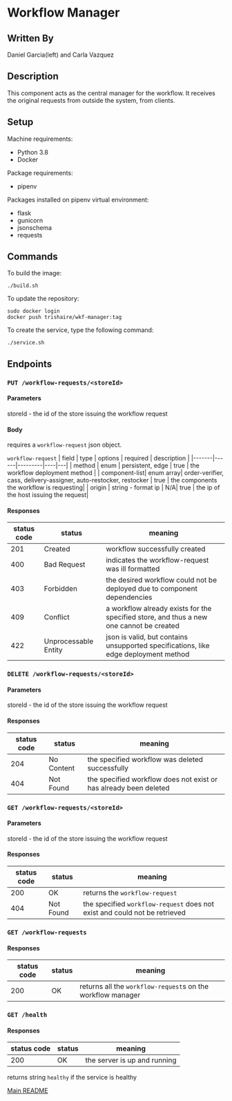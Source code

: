 # Workflow Manager

## Written By
Daniel Garcia(left) and Carla Vazquez

## Description
This component acts as the central manager for the workflow. It receives the original requests from outside the system, from clients.

## Setup
Machine requirements:
* Python 3.8
* Docker

Package requirements:
* pipenv

Packages installed on pipenv virtual environment:
* flask
* gunicorn
* jsonschema
* requests

## Commands
To build the image:

```
./build.sh
```
To update the repository:
```
sudo docker login
docker push trishaire/wkf-manager:tag
```
To create the service, type the following command:
```
./service.sh
```

## Endpoints

### `PUT /workflow-requests/<storeId>`

#### Parameters

storeId - the id of the store issuing the workflow request

#### Body

requires a `workflow-request` json object. 

`workflow-request`
| field | type | options | required | description |
|-------|------|---------|----|---|
| method | enum | persistent, edge | true | the workflow deployment method |
| component-list| enum array| order-verifier, cass, delivery-assigner, auto-restocker, restocker | true | the components the workflow is requesting|
| origin | string - format ip | N/A| true | the ip of the host issuing the request|

#### Responses

| status code | status | meaning|
|---|---|---|
|201|Created| workflow successfully created|
|400|Bad Request| indicates the workflow-request was ill formatted|
|403|Forbidden|the desired workflow could not be deployed due to component dependencies|
|409|Conflict|a workflow already exists for the specified store, and thus a new one cannot be created|
|422|Unprocessable Entity| json is valid, but contains unsupported specifications, like edge deployment method|

### `DELETE /workflow-requests/<storeId>`

#### Parameters

storeId - the id of the store issuing the workflow request

#### Responses

| status code | status | meaning|
|---|---|---|
|204|No Content| the specified workflow was deleted successfully |
|404|Not Found| the specified workflow does not exist or has already been deleted

### `GET /workflow-requests/<storeId>`

#### Parameters

storeId - the id of the store issuing the workflow request

#### Responses

| status code | status | meaning|
|---|---|---|
|200| OK | returns the `workflow-request`|
|404| Not Found| the specified `workflow-request` does not exist and could not be retrieved|

### `GET /workflow-requests`

#### Responses

| status code | status | meaning|
|---|---|---|
|200| OK | returns all the `workflow-request`s on the workflow manager|

### `GET /health`

#### Responses
| status code | status | meaning|
|---|---|---|
|200| OK | the server is up and running|
returns string `healthy` if the service is healthy

[Main README](https://github.com/CPVazquez/CS6343)